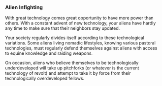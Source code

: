 ### Alien Infighting

With great technology comes great opportunity to have more power than others. With a constant advent of new technology, your aliens have hardly any time to make sure that their neighbors stay updated.

Your society regularly divides itself according to these technological variations. Some aliens living nomadic lifestyles, knowing various pastoral technologies, must regularly defend themselves against aliens with access to equine knowledge and raiding weapons.

On occasion, aliens who believe themselves to be technologically underdeveloped will take up pitchforks (or whatever is the current technology of revolt) and attempt to take it by force from their technologically overdeveloped fellows.
